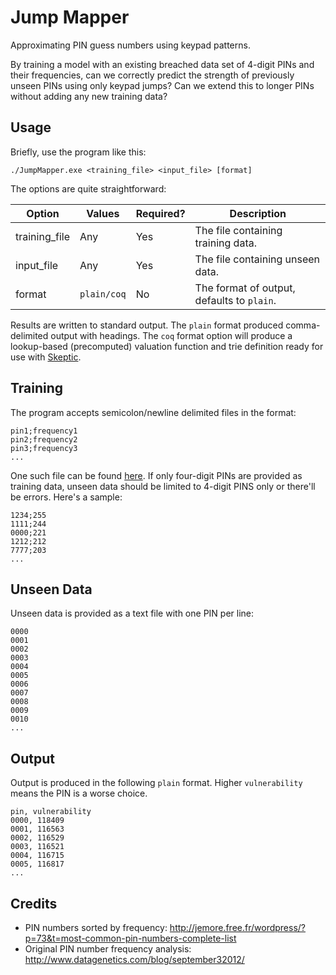 # Jump Mapper
Approximating PIN guess numbers using keypad patterns.

By training a model with an existing breached data set of 4-digit PINs and their frequencies, can we correctly predict the strength of previously unseen PINs using only keypad jumps? Can we extend this to longer PINs without adding any new training data?

## Usage
Briefly, use the program like this:

```
./JumpMapper.exe <training_file> <input_file> [format]
```

The options are quite straightforward:

| Option        | Values      | Required? | Description                                    |
|---------------|-------------|-----------|------------------------------------------------|
| training_file | Any         | Yes       | The file containing training data.             |
| input_file    | Any         | Yes       | The file containing unseen data.               |
| format        | `plain/coq` | No        | The format of output, defaults to `plain`.     |

Results are written to standard output. The `plain` format produced comma-delimited output with headings. The `coq` format option will produce a lookup-based (precomputed) valuation function and trie definition ready for use with [Skeptic](https://github.com/sr-lab/skeptic).

## Training
The program accepts semicolon/newline delimited files in the format:

```
pin1;frequency1
pin2;frequency2
pin3;frequency3
...
```

One such file can be found [here](http://jemore.free.fr/wordpress/?p=73&t=most-common-pin-numbers-complete-list). If only four-digit PINs are provided as training data, unseen data should be limited to 4-digit PINS only or there'll be errors. Here's a sample:

```
1234;255
1111;244
0000;221
1212;212
7777;203
...
```

## Unseen Data
Unseen data is provided as a text file with one PIN per line:

```
0000
0001
0002
0003
0004
0005
0006
0007
0008
0009
0010
...
```

## Output
Output is produced in the following `plain` format. Higher `vulnerability` means the PIN is a worse choice.

```
pin, vulnerability
0000, 118409
0001, 116563
0002, 116529
0003, 116521
0004, 116715
0005, 116817
...
```

## Credits
- PIN numbers sorted by frequency: http://jemore.free.fr/wordpress/?p=73&t=most-common-pin-numbers-complete-list
- Original PIN number frequency analysis: http://www.datagenetics.com/blog/september32012/
